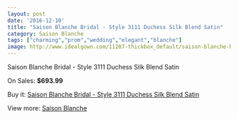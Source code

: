 ```yaml
---
layout: post
date: '2016-12-10'
title: "Saison Blanche Bridal - Style 3111 Duchess Silk Blend Satin"
category: Saison Blanche
tags: ["charming","prom","wedding","elegant","blanche"]
image: http://www.idealgown.com/11207-thickbox_default/saison-blanche-bridal-style-3111-duchess-silk-blend-satin.jpg
---
```

Saison Blanche Bridal - Style 3111 Duchess Silk Blend Satin

On Sales: **$693.99**
<a href="https://www.idealgown.com/en/saison-blanche/4592-saison-blanche-bridal-style-3111-duchess-silk-blend-satin.html"><amp-img layout="responsive" width="600" height="600" src="//www.idealgown.com/11207-thickbox_default/saison-blanche-bridal-style-3111-duchess-silk-blend-satin.jpg" alt="Saison Blanche Bridal - Style 3111 Duchess Silk Blend Satin 0" /></a>
<a href="https://www.idealgown.com/en/saison-blanche/4592-saison-blanche-bridal-style-3111-duchess-silk-blend-satin.html"><amp-img layout="responsive" width="600" height="600" src="//www.idealgown.com/11209-thickbox_default/saison-blanche-bridal-style-3111-duchess-silk-blend-satin.jpg" alt="Saison Blanche Bridal - Style 3111 Duchess Silk Blend Satin 1" /></a>
<a href="https://www.idealgown.com/en/saison-blanche/4592-saison-blanche-bridal-style-3111-duchess-silk-blend-satin.html"><amp-img layout="responsive" width="600" height="600" src="//www.idealgown.com/11208-thickbox_default/saison-blanche-bridal-style-3111-duchess-silk-blend-satin.jpg" alt="Saison Blanche Bridal - Style 3111 Duchess Silk Blend Satin 2" /></a>

Buy it: [Saison Blanche Bridal - Style 3111 Duchess Silk Blend Satin](https://www.idealgown.com/en/saison-blanche/4592-saison-blanche-bridal-style-3111-duchess-silk-blend-satin.html "Saison Blanche Bridal - Style 3111 Duchess Silk Blend Satin")

View more: [Saison Blanche](https://www.idealgown.com/en/55-saison-blanche "Saison Blanche")